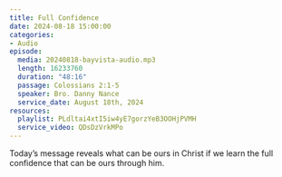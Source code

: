 ```yaml
---
title: Full Confidence
date: 2024-08-18 15:00:00
categories:
- Audio
episode:
  media: 20240818-bayvista-audio.mp3
  length: 16233760
  duration: "48:16"
  passage: Colossians 2:1-5
  speaker: Bro. Danny Nance
  service_date: August 18th, 2024
resources:
  playlist: PLdltai4xtI5iw4yE7gorzYeB3OOHjPVMH
  service_video: QDsDzVrkMPo
---
```

Today’s message reveals what can be ours in Christ if we learn the full confidence that can be
ours through him.